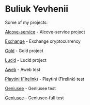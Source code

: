 # Buliuk Yevhenii
Some of my projects:

[Alcove-service](https://bullego.github.io/Alcove-service/ "Alcove-service project") - Alcove-service project

[Exchange](https://bullego.github.io/Exchange/ "Exchange project") - Exchange сryptocurrency

[Gold](https://bullego.github.io/Gold/ "Gold project") - Gold project

[Lucid](https://bullego.github.io/Lucid/ "Lucid project") - Lucid project

[Aweb](https://bullego.github.io/Aweb-test/ "Aweb test") - Aweb test

[Playtini (Firelink)](https://bullego.github.io/Firelink-test/ "Firelink test") - Playtini (Firelink) test

[Geniusee](https://bullego.github.io/Geniusee/ "Geniusee test") - Geniusee test

[Geniusee](https://bullego.github.io/Geniusee-full/ "Geniusee-full test") - Geniusee-full test
